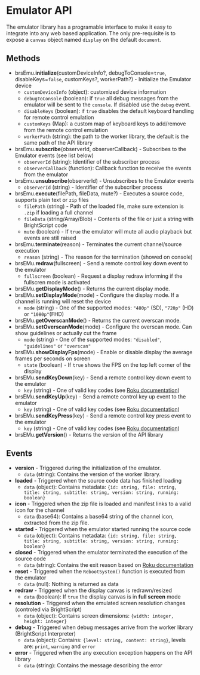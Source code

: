 # Emulator API

The emulator library has a programable interface to make it easy to integrate into any web based application. 
The only pre-requisite is to expose a `canvas` object named `display` on the default `document`.

## Methods

- brsEmu.**initialize**(customDeviceInfo?, debugToConsole=`true`, disableKeys=`false`, customKeys?, workerPath?) - Initialize the Emulator device
    - `customDeviceInfo` (object): customized device information 
    - `debugToConsole` (boolean): if `true` all debug messages from the emulator will be sent to the `console`. If disabled use the `debug` event.
    - `disableKeys` (boolean): if `true` disables the default keyboard handling for remote control emulation
    - `customKeys` (Map): a custom map of keyboard keys to add/remove from the remote control emulation
    - `workerPath` (string): the path to the worker library, the default is the same path of the API library
- brsEmu.**subscribe**(observerId, observerCallback) - Subscribes to the Emulator events (see list below)
    - `observerId` (string): Identifier of the subscriber process
    - `observerCallback` (function): Callback function to receive the events from the emulator
- brsEmu.**unsubscribe**(observerId) - Unsubscribes to the Emulator events
    - `observerId` (string) - Identifier of the subscriber process
- brsEmu.**execute**(filePath, fileData, mute?) - Executes a source code, supports plain text or `zip` files
    - `filePath` (string) - Path of the loaded file, make sure extension is `.zip` if loading a full channel
    - `fileData` (string/Array/Blob) - Contents of the file or just a string with BrightScript code
    - `mute` (boolean) - If `true` the emulator will mute all audio playback but events are still raised
- brsEmu.**terminate**(reason) - Terminates the current channel/source execution
    - `reason` (string) - The reason for the termination (showed on console)
- brsEMu.**redraw**(fullscreen) - Send a remote control key down event to the emulator
    - `fullscreen` (boolean) - Request a display redraw informing if the fullscren mode is activated
- brsEMu.**getDisplayMode**() - Returns the current display mode. 
- brsEMu.**setDisplayMode**(mode) - Configure the display mode. If a channel is running will reset the device
    - `mode` (string) - One of the supported modes: `"480p"` (SD), `"720p"` (HD) or `"1080p"`(FHD)
- brsEMu.**getOverscanMode**() - Returns the current overscan mode. 
- brsEMu.**setOverscanMode**(mode) - Configure the overscan mode. Can show guidelines or actually cut the frame
    - `mode` (string) - One of the supported modes: `"disabled"`, `"guidelines"` or `"overscan"`
- brsEMu.**showDisplayFps**(mode) - Enable or disable display the average frames per seconds on screen
    - `state` (boolean) - If `true` shows the FPS on the top left corner of the display
- brsEMu.**sendKeyDown**(key) - Send a remote control key down event to the emulator
    - `key` (string) - One of valid key codes (see [Roku documentation](https://developer.roku.com/docs/references/scenegraph/component-functions/onkeyevent.md))
- brsEMu.**sendKeyUp**(key) - Send a remote control key up event to the emulator
    - `key` (string) - One of valid key codes (see [Roku documentation](https://developer.roku.com/docs/references/scenegraph/component-functions/onkeyevent.md))
- brsEMu.**sendKeyPress**(key) - Send a remote control key press event to the emulator
    - `key` (string) - One of valid key codes (see [Roku documentation](https://developer.roku.com/docs/references/scenegraph/component-functions/onkeyevent.md))
- brsEMu.**getVersion**() - Returns the version of the API library

## Events

- **version** - Triggered during the initialization of the emulator.
    - `data` (string): Contains the version of the worker library.
- **loaded** - Triggered when the source code data has finished loading
    - `data` (object): Contains metadata: `{id: string, file: string, title: string, subtitle: string, version: string, running: boolean}`
- **icon** - Triggered when the zip file is loaded and manifest links to a valid icon for the channel
    - `data` (base64): Contains a base64 string of the channel icon, extracted from the zip file.
- **started** - Triggered when the emulator started running the source code
    - `data` (object): Contains metadata: `{id: string, file: string, title: string, subtitle: string, version: string, running: boolean}`
- **closed** - Triggered when the emulator terminated the execution of the source code
    - `data` (string): Contains the exit reason based on [Roku documentation](https://developer.roku.com/docs/developer-program/getting-started/architecture/dev-environment.md#lastexitorterminationreason-parameter)
- **reset** - Triggered when the `RebootSystem()` function is executed from the emulator
    - `data` (null): Nothing is returned as data
- **redraw** - Triggered when the display canvas is redrawn/resized
    - `data` (boolean): If `true` the display canvas is in **full screen** mode
- **resolution** - Triggered when the emulated screen resolution changes (controled via BrightScript)
    - `data` (object): Contains screen dimensions: `{width: integer, height: integer}`
- **debug** - Triggered when debug messages arrive from the worker library (BrightScript Interpreter)
    - `data` (object): Contains: `{level: string, content: string}`, levels are: `print`, `warning` and `error`
- **error** - Triggered when the any execution exception happens on the API library
    - `data` (string): Contains the message describing the error
